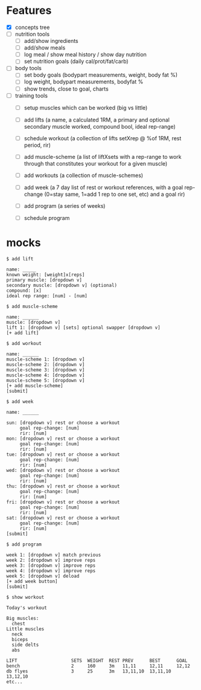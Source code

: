 # Features

- [x] concepts tree
- [ ] nutrition tools
  - [ ] add/show ingredients
  - [ ] add/show meals
  - [ ] log meal / show meal history / show day nutrition
  - [ ] set nutrition goals (daily cal/prot/fat/carb)
- [ ] body tools
  - [ ] set body goals (bodypart measurements, weight, body fat %)
  - [ ] log weight, bodypart measurements, bodyfat %
  - [ ] show trends, close to goal, charts
- [ ] training tools
  - [ ] setup muscles which can be worked (big vs little)
  - [ ] add lifts (a name, a calculated 1RM, a primary and optional secondary muscle worked, compound bool, ideal rep-range)
  - [ ] schedule workout (a collection of lifts setXrep @ %of 1RM, rest period, rir)
  - [ ] add muscle-scheme (a list of liftXsets with a rep-range to work through that constitutes your workout for a given muscle)
  - [ ] add workouts (a collection of muscle-schemes)
  - [ ] add week (a 7 day list of rest or workout references, with a goal rep-change (0=stay same, 1=add 1 rep to one set, etc) and a goal rir)
  - [ ] add program (a series of weeks)
  - [ ] schedule program


# mocks

```
$ add lift

name: _____
known weight: [weight]x[reps]
primary muscle: [dropdown v]
secondary muscle: [dropdown v] (optional)
compound: [x]
ideal rep range: [num] - [num]
```

```
$ add muscle-scheme

name: ______
muscle: [dropdown v]
lift 1: [dropdown v] [sets] optional swapper [dropdown v]
[+ add lift]
```

```
$ add workout

name: ______
muscle-scheme 1: [dropdown v]
muscle-scheme 2: [dropdown v]
muscle-scheme 3: [dropdown v]
muscle-scheme 4: [dropdown v]
muscle-scheme 5: [dropdown v]
[+ add muscle-scheme]
[submit]
```

```
$ add week

name: ______

sun: [dropdown v] rest or choose a workout
     goal rep-change: [num]
     rir: [num]
mon: [dropdown v] rest or choose a workout
     goal rep-change: [num]
     rir: [num]
tue: [dropdown v] rest or choose a workout
     goal rep-change: [num]
     rir: [num]
wed: [dropdown v] rest or choose a workout
     goal rep-change: [num]
     rir: [num]
thu: [dropdown v] rest or choose a workout
     goal rep-change: [num]
     rir: [num]
fri: [dropdown v] rest or choose a workout
     goal rep-change: [num]
     rir: [num]
sat: [dropdown v] rest or choose a workout
     goal rep-change: [num]
     rir: [num]
[submit]
```

```
$ add program

week 1: [dropdown v] match previous
week 2: [dropdown v] improve reps
week 3: [dropdown v] improve reps
week 4: [dropdown v] improve reps
week 5: [dropdown v] deload
[+ add week button]
[submit]
```

```
$ show workout

Today's workout

Big muscles:
  chest
Little muscles
  neck
  biceps
  side delts
  abs

LIFT                    SETS  WEIGHT  REST PREV      BEST      GOAL
bench                   2     160     3m   11,11     12,11     12,12
db flyes                3     25      3m   13,11,10  13,11,10  13,12,10
etc...
```

